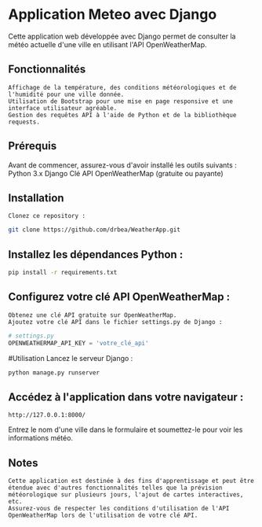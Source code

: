 # Application Meteo avec Django
Cette application web développée avec Django permet de consulter la météo actuelle d'une ville en utilisant l'API OpenWeatherMap.

## Fonctionnalités
    Affichage de la température, des conditions météorologiques et de l'humidité pour une ville donnée.
    Utilisation de Bootstrap pour une mise en page responsive et une interface utilisateur agréable.
    Gestion des requêtes API à l'aide de Python et de la bibliothèque requests.

## Prérequis
Avant de commencer, assurez-vous d'avoir installé les outils suivants :
    Python 3.x
    Django
    Clé API OpenWeatherMap (gratuite ou payante)

## Installation
    Clonez ce repository :

```bash
git clone https://github.com/drbea/WeatherApp.git
```

## Installez les dépendances Python :
```bash
pip install -r requirements.txt
```

## Configurez votre clé API OpenWeatherMap :
    Obtenez une clé API gratuite sur OpenWeatherMap.
    Ajoutez votre clé API dans le fichier settings.py de Django :
```python
# settings.py
OPENWEATHERMAP_API_KEY = 'votre_clé_api'
```

#Utilisation
    Lancez le serveur Django :
```bash
python manage.py runserver
```
## Accédez à l'application dans votre navigateur :

```arduino
http://127.0.0.1:8000/
```

Entrez le nom d'une ville dans le formulaire et soumettez-le pour voir les informations météo.

## Notes
    Cette application est destinée à des fins d'apprentissage et peut être étendue avec d'autres fonctionnalités telles que la prévision météorologique sur plusieurs jours, l'ajout de cartes interactives, etc.
    Assurez-vous de respecter les conditions d'utilisation de l'API OpenWeatherMap lors de l'utilisation de votre clé API.
